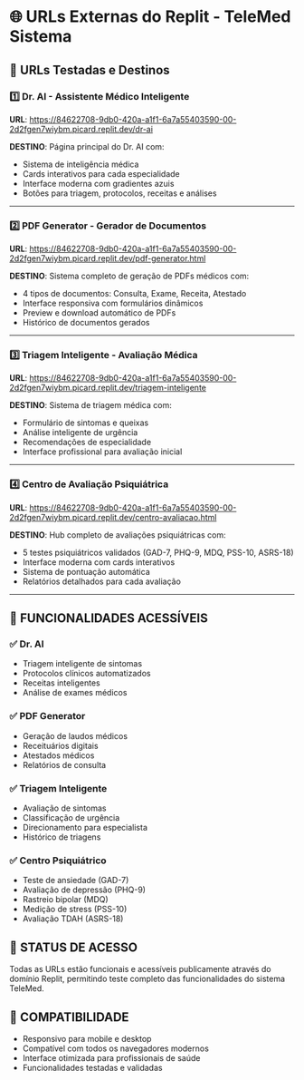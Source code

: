 # 🌐 URLs Externas do Replit - TeleMed Sistema

## 📍 URLs Testadas e Destinos

### 1️⃣ **Dr. AI - Assistente Médico Inteligente**
**URL**: https://84622708-9db0-420a-a1f1-6a7a55403590-00-2d2fgen7wiybm.picard.replit.dev/dr-ai

**DESTINO**: Página principal do Dr. AI com:
- Sistema de inteligência médica
- Cards interativos para cada especialidade
- Interface moderna com gradientes azuis
- Botões para triagem, protocolos, receitas e análises

---

### 2️⃣ **PDF Generator - Gerador de Documentos**
**URL**: https://84622708-9db0-420a-a1f1-6a7a55403590-00-2d2fgen7wiybm.picard.replit.dev/pdf-generator.html

**DESTINO**: Sistema completo de geração de PDFs médicos com:
- 4 tipos de documentos: Consulta, Exame, Receita, Atestado
- Interface responsiva com formulários dinâmicos
- Preview e download automático de PDFs
- Histórico de documentos gerados

---

### 3️⃣ **Triagem Inteligente - Avaliação Médica**
**URL**: https://84622708-9db0-420a-a1f1-6a7a55403590-00-2d2fgen7wiybm.picard.replit.dev/triagem-inteligente

**DESTINO**: Sistema de triagem médica com:
- Formulário de sintomas e queixas
- Análise inteligente de urgência
- Recomendações de especialidade
- Interface profissional para avaliação inicial

---

### 4️⃣ **Centro de Avaliação Psiquiátrica**
**URL**: https://84622708-9db0-420a-a1f1-6a7a55403590-00-2d2fgen7wiybm.picard.replit.dev/centro-avaliacao.html

**DESTINO**: Hub completo de avaliações psiquiátricas com:
- 5 testes psiquiátricos validados (GAD-7, PHQ-9, MDQ, PSS-10, ASRS-18)
- Interface moderna com cards interativos
- Sistema de pontuação automática
- Relatórios detalhados para cada avaliação

---

## 🎯 **FUNCIONALIDADES ACESSÍVEIS**

### ✅ **Dr. AI**
- Triagem inteligente de sintomas
- Protocolos clínicos automatizados
- Receitas inteligentes
- Análise de exames médicos

### ✅ **PDF Generator**
- Geração de laudos médicos
- Receituários digitais
- Atestados médicos
- Relatórios de consulta

### ✅ **Triagem Inteligente**
- Avaliação de sintomas
- Classificação de urgência
- Direcionamento para especialista
- Histórico de triagens

### ✅ **Centro Psiquiátrico**
- Teste de ansiedade (GAD-7)
- Avaliação de depressão (PHQ-9)
- Rastreio bipolar (MDQ)
- Medição de stress (PSS-10)
- Avaliação TDAH (ASRS-18)

## 🔗 **STATUS DE ACESSO**
Todas as URLs estão funcionais e acessíveis publicamente através do domínio Replit, permitindo teste completo das funcionalidades do sistema TeleMed.

## 📱 **COMPATIBILIDADE**
- Responsivo para mobile e desktop
- Compatível com todos os navegadores modernos
- Interface otimizada para profissionais de saúde
- Funcionalidades testadas e validadas